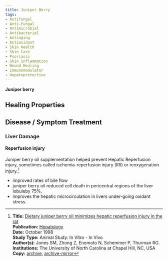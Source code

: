 ```yaml
---
title: Juniper Berry
tags:
- Antifungal
- Anti-Fungal
- Antimicrobial
- Antibacterial
- Antiaging
- Antioxidant
- Skin Health
- Skin Care
- Psoriasis
- Skin Inflammation
- Wound Healing
- Immunomodulator
- Hepatoprotective
---
```

**Juniper berry**

## Healing Properties

## Disease / Symptom Treatment

### Liver Damage

#### Reperfusion injury

Juniper berry oil supplementation helped prevent Hepatic Reperfusion injury, sometimes called ischemia-reperfusion injury (IRI) or reoxygenation injury.[^1]

- improved rates of bile flow
- juniper berry oil reduced cell death in pericentral regions of the liver lobuleby 75%.
- improves the hepatic microcirculation in livers under-going oxidant stress.

[^1]: **Title:** [Dietary juniper berry oil minimizes hepatic reperfusion injury in the rat](https://www.ncbi.nlm.nih.gov/pubmed/9755241)<br>
**Publication:** [Hepatology](https://aasldpubs.onlinelibrary.wiley.com/journal/15273350)<br>
**Date:** October 1998<br>
**Study Type:** Animal Study: In Vitro - In Vivo<br>
**Author(s):** Jones SM, Zhong Z, Enomoto N, Schemmer P, Thurman RG.<br>
**Institutions:** The University of North Carolina at Chapel Hill, NC, USA<br>
**Copy:** [archive](https://ipfs.io/ipfs/QmSAgfWkE78uS5GwZcvNoiUyBQuu579bA7FEo3kSXewyce), [archive-mirror](https://cloudflare-ipfs.com/ipfs/QmSAgfWkE78uS5GwZcvNoiUyBQuu579bA7FEo3kSXewyce)

[^2]: **Title:** []()<br>
**Publication:** []()<br>
**Date:** <br>
**Study Type:** Animal Study, Commentary, Human Study: In Vitro - In Vivo - In Silico, Human: Case Report, Meta Analysis, Review<br>
**Author(s):** <br>
**Institutions:** <br>
**Copy:** [archive](https://ipfs.io/ipfs/), [archive-mirror](https://cloudflare-ipfs.com/ipfs/)

[^3]: **Title:** []()<br>
**Publication:** []()<br>
**Date:** <br>
**Study Type:** Animal Study, Commentary, Human Study: In Vitro - In Vivo - In Silico, Human: Case Report, Meta Analysis, Review<br>
**Author(s):** <br>
**Institutions:** <br>
**Copy:** [archive](https://ipfs.io/ipfs/), [archive-mirror](https://cloudflare-ipfs.com/ipfs/)